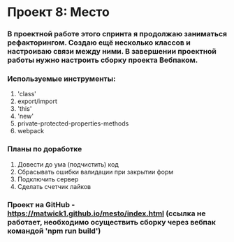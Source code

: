 # Проект 8: Место
### В проектной работе этого спринта я продолжаю заниматься рефакторингом. Создаю ещё несколько классов и настроиваю связи между ними. В завершении проектной работы нужно настроить сборку проекта Вебпаком.
### Используемые инструменты:
1. 'class'
2. export/import
3. 'this'
4. 'new'
5. private-protected-properties-methods
6. webpack

### Планы по доработке
1. Довести до ума (подчистить) код
2. Сбрасывать ошибки валидации при закрытии форм
3. Подключить сервер
4. Сделать счетчик лайков

### Проект на GitHub - https://matwick1.github.io/mesto/index.html (ссылка не работает, необходимо осуществить сборку через вебпак командой 'npm run build')

